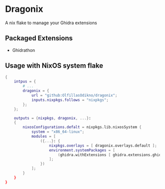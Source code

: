 # Dragonix

A nix flake to manage your Ghidra extensions

## Packaged Extensions
- Ghidrathon

## Usage with NixOS system flake

```nix
{
    intpus = {
        # ...
        dragonix = {
            url = "github:OlfillasOdikno/dragonix";
            inputs.nixpkgs.follows = "nixpkgs";
        };
    };

    outputs = {nixpkgs, dragonix, ...}: 
    {
        nixosConfigurations.defalt = nixpkgs.lib.nixosSystem {
            system = "x86_64-linux";
            modules = [
                ({...}: {
                    nixpkgs.overlays = [ dragonix.overlays.default ];
                    environment.systemPackages = [ 
                        (ghidra.withExtensions [ ghidra.extensions.ghidrathon ])
                    ];
                })
            ];
        }
    }
}

```


